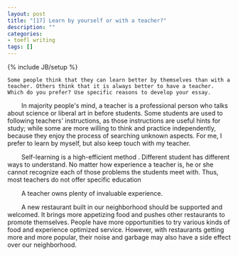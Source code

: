 ```yaml
---
layout: post
title: "[17] Learn by yourself or with a teacher?"
description: ""
categories:
- toefl writing 
tags: []
---
```

{% include JB/setup %}

	Some people think that they can learn better by themselves than with a teacher. Others think that it is always better to have a teacher. Which do you prefer? Use specific reasons to develop your essay.
	
&nbsp;&nbsp;&nbsp;&nbsp;&nbsp;&nbsp;&nbsp;
In majority people's mind, a teacher is a professional person who talks about science or liberal art in before students. Some students are used to following teachers' instructions, as those instructions are useful hints for study; while some are more willing to think and practice independently, because they enjoy the process of searching unknown aspects. For me, I prefer to learn by myself, but also keep touch with my teacher.


&nbsp;&nbsp;&nbsp;&nbsp;&nbsp;&nbsp;&nbsp;
Self-learning is a high-efficient method  . Different student has different ways to understand. No matter how experience a teacher is, he or she cannot recognize each of those problems the students meet with. Thus, most teachers do not offer specific education  


&nbsp;&nbsp;&nbsp;&nbsp;&nbsp;&nbsp;&nbsp;
A teacher owns plenty of invaluable experience. 


&nbsp;&nbsp;&nbsp;&nbsp;&nbsp;&nbsp;&nbsp;
A new restaurant built in our neighborhood should be supported and welcomed. It brings more appetizing food and pushes other restaurants to promote themselves. People have more opportunities to try various kinds of food and experience optimized service. However, with restaurants getting more and more popular, their noise and garbage may also have a side effect over our neighborhood.

